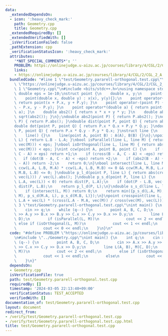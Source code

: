```yaml
---
data:
  _extendedDependsOn:
  - icon: ':heavy_check_mark:'
    path: Geometry.cpp
    title: Geometry.cpp
  _extendedRequiredBy: []
  _extendedVerifiedWith: []
  _isVerificationFailed: false
  _pathExtension: cpp
  _verificationStatusIcon: ':heavy_check_mark:'
  attributes:
    '*NOT_SPECIAL_COMMENTS*': ''
    PROBLEM: https://onlinejudge.u-aizu.ac.jp/courses/library/4/CGL/2/CGL_2_A
    links:
    - https://onlinejudge.u-aizu.ac.jp/courses/library/4/CGL/2/CGL_2_A
  bundledCode: "#line 1 \"test/Geometry.pararell-orthogonal.test.cpp\"\n#define PROBLEM\
    \ \"https://onlinejudge.u-aizu.ac.jp/courses/library/4/CGL/2/CGL_2_A\"\n#line\
    \ 1 \"Geometry.cpp\"\n#include <bits/stdc++.h>\nusing namespace std;\nconstexpr\
    \ double eps = 1e-10;\nstruct point {\n    double x, y;\n    point() : x(0), y(0){};\n\
    \    point(double x, double y) : x(x), y(y){};\n    point operator+(point P) {\
    \ return point(x + P.x, y + P.y); }\n    point operator-(point P) { return point(x\
    \ - P.x, y - P.y); }\n    point operator*(double a) { return point(x * a, y *\
    \ a); }\n    double abs2() { return x * x + y * y; }\n    double abs() { return\
    \ sqrt(abs2()); }\n};\ndouble abs2(point P) { return P.abs2(); }\ndouble abs(point\
    \ P) { return P.abs(); }\ndouble dist(point P, point Q) { return abs(Q - P); }\n\
    double dot(point P, point Q) { return P.x * Q.x + P.y * Q.y; }\ndouble cross(point\
    \ P, point Q) { return P.x * Q.y - P.y * Q.x; }\nstruct line {\n    point A, B;\n\
    \    line() {}\n    line(point A, point B) : A(A), B(B) {}\n};\npoint vec(line\
    \ L) { return L.B - L.A; }\nbool isParallel(line L, line M) { return abs(cross(vec(L),\
    \ vec(M))) < eps; }\nbool isOrthogonal(line L, line M) { return abs(dot(vec(L),\
    \ vec(M))) < eps; }\nint ccw(point A, point B, point C) {\n    if (cross(B - A,\
    \ C - A) > eps) return +1;\n    if (cross(B - A, C - A) < -eps) return -1;\n \
    \   if (dot(B - A, C - A) < -eps) return +2;\n    if (abs2(B - A) + eps < abs2(C\
    \ - A)) return -2;\n    return 0;\n}\nbool intersect(line L, line M) { return\
    \ ccw(L.A, L.B, M.A) * ccw(L.A, L.B, M.B) <= 0 && ccw(M.A, M.B, L.A) * ccw(M.A,\
    \ M.B, L.B) <= 0; }\ndouble p_l_d(point P, line L) { return abs(cross(P - L.A,\
    \ vec(L))) / vec(L).abs(); }\ndouble p_s_d(point P, line L) {\n    if (dot(P -\
    \ L.A, vec(L)) < 0) return dist(P, L.A);\n    if (dot(P - L.B, vec(L)) > 0) return\
    \ dist(P, L.B);\n    return p_l_d(P, L);\n}\ndouble s_s_d(line L, line M) {\n\
    \    if (intersect(L, M)) return 0;\n    return min({p_s_d(L.A, M), p_s_d(L.B,\
    \ M), p_s_d(M.A, L), p_s_d(M.B, L)});\n}\npoint crosspoint(line L, line M) { return\
    \ L.A + vec(L) * (cross(L.A - M.A, vec(M)) / cross(vec(M), vec(L))); }\n#line\
    \ 3 \"test/Geometry.pararell-orthogonal.test.cpp\"\nint main() {\n    int q;\n\
    \    cin >> q;\n    while (q--) {\n        point A, B, C, D;\n        cin >> A.x\
    \ >> A.y >> B.x >> B.y >> C.x >> C.y >> D.x >> D.y;\n        line L(A, B), M(C,\
    \ D);\n        if (isParallel(L, M))\n            cout << 2 << endl;\n       \
    \ else if (isOrthogonal(L, M))\n            cout << 1 << endl;\n        else\n\
    \            cout << 0 << endl;\n    }\n}\n"
  code: "#define PROBLEM \"https://onlinejudge.u-aizu.ac.jp/courses/library/4/CGL/2/CGL_2_A\"\
    \n#include \"../Geometry.cpp\"\nint main() {\n    int q;\n    cin >> q;\n    while\
    \ (q--) {\n        point A, B, C, D;\n        cin >> A.x >> A.y >> B.x >> B.y\
    \ >> C.x >> C.y >> D.x >> D.y;\n        line L(A, B), M(C, D);\n        if (isParallel(L,\
    \ M))\n            cout << 2 << endl;\n        else if (isOrthogonal(L, M))\n\
    \            cout << 1 << endl;\n        else\n            cout << 0 << endl;\n\
    \    }\n}"
  dependsOn:
  - Geometry.cpp
  isVerificationFile: true
  path: test/Geometry.pararell-orthogonal.test.cpp
  requiredBy: []
  timestamp: '2024-03-05 22:13:40+09:00'
  verificationStatus: TEST_ACCEPTED
  verifiedWith: []
documentation_of: test/Geometry.pararell-orthogonal.test.cpp
layout: document
redirect_from:
- /verify/test/Geometry.pararell-orthogonal.test.cpp
- /verify/test/Geometry.pararell-orthogonal.test.cpp.html
title: test/Geometry.pararell-orthogonal.test.cpp
---
```

